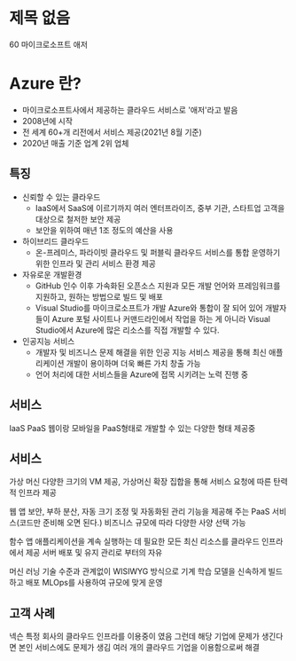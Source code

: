 # 제목 없음

60 마이크로소프트 애저

# Azure 란?

- 마이크로소프트사에서 제공하는 클라우드 서비스로 '애저'라고 발음
- 2008년에 시작
- 전 세계 60+개 리전에서 서비스 제공(2021년 8월 기준)
- 2020년 매출 기준 업계 2위 업체

## 특징

- 신뢰할 수 있는 클라우드
    - IaaS에서 SaaS에 이르기까지 여러 엔터프라이즈, 중부 기관, 스타트업 고객을 대상으로 철저한 보안 제공
    - 보안을 위하여 매년 1조 정도의 예산을 사용
- 하이브리드 클라우드
    - 온-프레미스, 파라이빗 클라우드 및 퍼블릭 클라우드 서비스를 통합 운영하기 위한 인프라 및 관리 서비스 환경 제공
- 자유로운 개발환경
    - GitHub 인수 이후 가속화된 오픈소스 지원과 모든 개발 언어와 프레임워크를 지원하고, 원하는 방법으로 빌드 및 배포
    - Visual Studio를 마이크로소프트가 개발 Azure와 통합이 잘 되어 있어 개발자들이 Azure 포털 사이트나 커맨드라인에서 작업을 하는 게 아니라 Visual Studio에서 Azure에 많은 리소스를 직접 개발할 수 있다.
- 인공지능 서비스
    - 개발자 및 비즈니스 문제 해결을 위한 인공 지능 서비스 제공을 통해 최신 애플리케이션 개발이 용이하며 더욱 빠른 가치 창출 가능
    - 언어 처리에 대한 서비스들을 Azure에 접목 시키려는 노력 진행 중

## 서비스

IaaS
PaaS
웹이랑 모바일을 PaaS형태로 개발할 수 있는 다양한 형태 제공중

## 서비스

가상 머신
다양한 크기의 VM 제공, 가상머신 확장 집합을 통해 서비스 요청에 따른 탄력적 인프라 제공

웹 앱
보안, 부하 분산, 자동 크기 조정 및 자동화된 관리 기능을 제공해 주는 PaaS 서비스(코드만 준비해 오면 된다.) 비즈니스 규모에 따라 다양한 사양 선택 가능

함수 앱
애플리케이션을 계속 실행하는 데 필요한 모든 최신 리소스를 클라우드 인프라에서 제공 서버 배포 및 유지 관리로 부터의 자유

머신 러닝
기술 수준과 관계없이 WISIWYG 방식으로 기계 학습 모델을 신속하게 빌드하고 배포 MLOps를 사용하여 규모에 맞게 운영

## 고객 사례

넥슨
특정 회사의 클라우드 인프라를 이용중이 였음 그런데 해당 기업에 문제가 생긴다면 본인 서비스에도 문제가 생김 여러 개의 클라우드 기업을 이용함으로써 해결